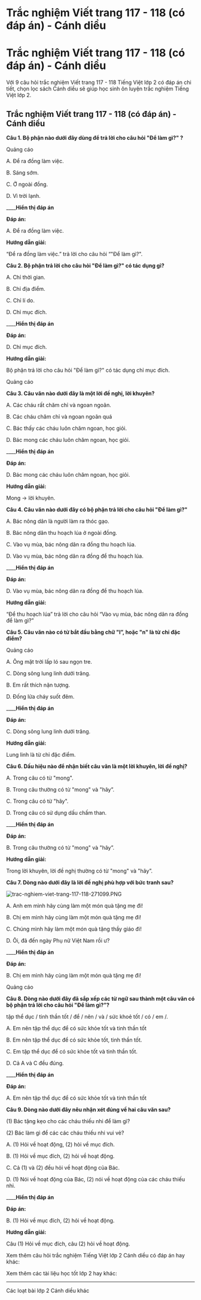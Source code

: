 # Trắc nghiệm Viết trang 117 - 118 (có đáp án) - Cánh diều

# Trắc nghiệm Viết trang 117 - 118 (có đáp án) - Cánh diều

Với 9 câu hỏi trắc nghiệm Viết trang 117 - 118 Tiếng Việt lớp 2 có đáp án chi tiết, chọn lọc sách Cánh diều sẽ giúp học sinh ôn luyện trắc nghiệm Tiếng Việt lớp 2.

## Trắc nghiệm Viết trang 117 - 118 (có đáp án) - Cánh diều

**Câu 1. Bộ phận nào dưới đây dùng để trả lời cho câu hỏi "Để làm gì?" ?**

Quảng cáo

A. Để ra đồng làm việc.

B. Sáng sớm.

C. Ở ngoài đồng.

D. Vì trời lạnh.

____**Hiển thị đáp án**

**Đáp án:**

A. Để ra đồng làm việc.

**Hướng dẫn giải:**

“Để ra đồng làm việc.” trả lời cho câu hỏi “"Để làm gì?". 

**Câu 2. Bộ phận trả lời cho câu hỏi "Để làm gì?" có tác dụng gì?**

A. Chỉ thời gian. 

B. Chỉ địa điểm.

C. Chỉ lí do.

D. Chỉ mục đích. 

____**Hiển thị đáp án**

**Đáp án:**

D. Chỉ mục đích. 

**Hướng dẫn giải:**

Bộ phận trả lời cho câu hỏi "Để làm gì?" có tác dụng chỉ mục đích. 

Quảng cáo

**Câu 3. Câu văn nào dưới đây là một lời đề nghị, lời khuyên?**

A. Các cháu rất chăm chỉ và ngoan ngoãn.

B. Các cháu chăm chỉ và ngoan ngoãn quá 

C. Bác thấy các cháu luôn chăm ngoan, học giỏi. 

D. Bác mong các cháu luôn chăm ngoan, học giỏi.

____**Hiển thị đáp án**

**Đáp án:**

D. Bác mong các cháu luôn chăm ngoan, học giỏi.

**Hướng dẫn giải:**

Mong → lời khuyên. 

**Câu 4. Câu văn nào dưới đây có bộ phận trả lời cho câu hỏi "Để làm gì?"**

A. Bác nông dân là người làm ra thóc gạo.

B. Bác nông dân thu hoạch lúa ở ngoài đồng.

C. Vào vụ mùa, bác nông dân ra đồng thu hoạch lúa. 

D. Vào vụ mùa, bác nông dân ra đồng để thu hoạch lúa.

____**Hiển thị đáp án**

**Đáp án:**

D. Vào vụ mùa, bác nông dân ra đồng để thu hoạch lúa.

**Hướng dẫn giải:**

“Để thu hoạch lúa” trả lời cho câu hỏi “Vào vụ mùa, bác nông dân ra đồng để làm gì?”

**Câu 5. Câu văn nào có từ bắt đầu bằng chữ "l”, hoặc "n" là từ chỉ đặc điểm?**

Quảng cáo

A. Ông mặt trời lấp ló sau ngọn tre.

C. Dòng sông lung linh dưới trăng.

B. Em rất thích nặn tượng. 

D. Đống lửa cháy suốt đêm.

____**Hiển thị đáp án**

**Đáp án:**

C. Dòng sông lung linh dưới trăng.

**Hướng dẫn giải:**

Lung linh là từ chỉ đặc điểm. 

**Câu 6. Dấu hiệu nào để nhận biết câu văn là một lời khuyên, lời đề nghị?**

A. Trong câu có từ "mong".

B. Trong câu thường có từ "mong" và "hãy”.

C. Trong câu có từ "hãy".

D. Trong câu có sử dụng dấu chấm than.

____**Hiển thị đáp án**

**Đáp án:**

B. Trong câu thường có từ "mong" và "hãy”.

**Hướng dẫn giải:**

Trong lời khuyên, lời đề nghị thường có từ "mong" và "hãy”.

**Câu 7. Dòng nào dưới đây là lời đề nghị phù hợp với bức tranh sau?**

![trac-nghiem-viet-trang-117-118-271099.PNG](https://vietjack.com/tieng-viet-2-cd/images/trac-nghiem-viet-trang-117-118-271099.PNG)

A. Anh em mình hãy cùng làm một món quà tặng mẹ đi!

B. Chị em mình hãy cùng làm một món quà tặng mẹ đi! 

C. Chúng mình hãy làm một món quà tặng thầy giáo đi! 

D. Ôi, đã đến ngày Phụ nữ Việt Nam rồi ư?

____**Hiển thị đáp án**

**Đáp án:**

B. Chị em mình hãy cùng làm một món quà tặng mẹ đi! 

Quảng cáo

**Câu 8. Dòng nào dưới đây đã sắp xếp các từ ngữ sau thành một câu văn có bộ phận trả lời cho câu hỏi "Để làm gì?”?**

tập thể dục / tinh thần tốt / để / nên / và / sức khoẻ tốt / có / em /.

A. Em nên tập thể dục để có sức khỏe tốt và tinh thần tốt

B. Em nên tập thể dục để có sức khỏe tốt, tinh thần tốt.

C. Em tập thể dục để có sức khỏe tốt và tinh thần tốt.

D. Cả A và C đều đúng.

____**Hiển thị đáp án**

**Đáp án:**

A. Em nên tập thể dục để có sức khỏe tốt và tinh thần tốt

**Câu 9. Dòng nào dưới đây nêu nhận xét đúng về hai câu văn sau?**

(1) Bác tặng kẹo cho các cháu thiếu nhi để làm gì? 

(2) Bác làm gì để các các cháu thiếu nhi vui vẻ?

A. (1) Hỏi về hoạt động, (2) hỏi về mục đích. 

B. (1) Hỏi về mục đích, (2) hỏi về hoạt động.

C. Cả (1) và (2) đều hỏi về hoạt động của Bác.

D. (1) Nói về hoạt động của Bác, (2) nói về hoạt động của các cháu thiếu nhi.

____**Hiển thị đáp án**

**Đáp án:**

B. (1) Hỏi về mục đích, (2) hỏi về hoạt động.

**Hướng dẫn giải:**

Câu (1) Hỏi về mục đích, câu (2) hỏi về hoạt động.

Xem thêm câu hỏi trắc nghiệm Tiếng Việt lớp 2 Cánh diều có đáp án hay khác:

Xem thêm các tài liệu học tốt lớp 2 hay khác:

* * *

Các loạt bài lớp 2 Cánh diều khác
